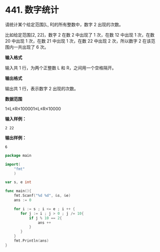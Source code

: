 # 441. 数字统计

请统计某个给定范围\[L, R\]的所有整数中，数字 2 出现的次数。

比如给定范围\[2, 22\]，数字 2 在数 2 中出现了 1 次，在数 12 中出现 1 次，在数 20 中出现 1 次，在数 21 中出现 1 次，在数 22 中出现 2 次，所以数字 2 在该范围内一共出现了 6 次。

**输入格式**

输入共 1 行，为两个正整数 L 和 R，之间用一个空格隔开。

**输出格式**

输出共 1 行，表示数字 2 出现的次数。

**数据范围**

1≤L≤R≤100001≤L≤R≤10000

**输入样例：**

```text
2 22
```

**输出样例：**

```text
6
```

```go
package main

import(
    "fmt"
    )

var s, e int    

func main(){
    fmt.Scanf("%d %d", &s, &e)
    ans := 0

    for i := s ; i <= e ; i ++ {
       for j := i ; j > 0 ; j /= 10{
           if j % 10 == 2{
               ans ++
           }
       }
    }
    fmt.Println(ans)
}
```

